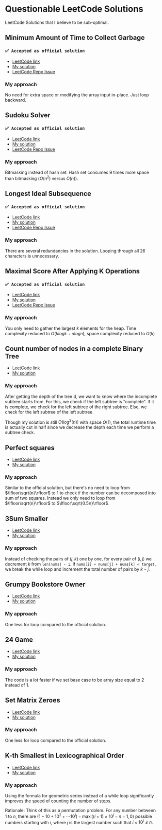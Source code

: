 # Questionable LeetCode Solutions
LeetCode Solutions that I believe to be sub-optimal.

## Minimum Amount of Time to Collect Garbage
### `✅ Accepted as official solution`
- [LeetCode link](https://leetcode.com/problems/minimum-amount-of-time-to-collect-garbage/)
- [My solution](https://github.com/mingfengwan/questionable-leetcode-solutions/blob/main/minimum-amount-of-time-to-collect-garbage.py)
- [LeetCode Repo Issue](https://github.com/LeetCode-Feedback/LeetCode-Feedback/issues/18275)

### My approach
No need for extra space or modifying the array input in-place. Just loop backward.

## Sudoku Solver
### `✅ Accepted as official solution`
- [LeetCode link](https://leetcode.com/problems/sudoku-solver/)
- [My solution](https://github.com/mingfengwan/questionable-leetcode-solutions/blob/main/sudoku-solver.py)
- [LeetCode Repo Issue](https://github.com/LeetCode-Feedback/LeetCode-Feedback/issues/21793)

### My approach
Bitmasking instead of hash set. Hash set consumes 9 times more space than bitmasking ($O(n^2)$ versus $O(n)$).

## Longest Ideal Subsequence
### `✅ Accepted as official solution`
- [LeetCode link](https://leetcode.com/problems/longest-ideal-subsequence/)
- [My solution](https://github.com/mingfengwan/questionable-leetcode-solutions/blob/main/longest-ideal-subsequence.py)
- [LeetCode Repo Issue](https://github.com/LeetCode-Feedback/LeetCode-Feedback/issues/21962)

### My approach
There are several redundancies in the solution. Looping through all 26 characters is unnecessary.

## Maximal Score After Applying K Operations
### `✅ Accepted as official solution`
- [LeetCode link](https://leetcode.com/problems/maximal-score-after-applying-k-operations/)
- [My solution](https://github.com/mingfengwan/questionable-leetcode-solutions/blob/main/maximal-score-after-applying-k-operations.py)
- [LeetCode Repo Issue](https://github.com/LeetCode-Feedback/LeetCode-Feedback/issues/24776)

### My approach
You only need to gather the largest $k$ elements for the heap. Time complexity reduced to $O(klogk + nlogn)$, space complexity reduced to $O(k)$

## Count number of nodes in a complete Binary Tree
- [LeetCode link](https://leetcode.com/problems/count-complete-tree-nodes/)
- [My solution](https://github.com/mingfengwan/questionable-leetcode-solutions/blob/main/count-complete-tree-nodes.py)

### My approach
After getting the depth of the tree d, we want to know where the incomplete subtree starts from. For this, we check if the left subtree is "complete". If it is complete, we check for the left subtree of the right subtree. Else, we check for the left subtree of the left subtree.

Though my solution is still $O(log^2(n))$ with space $O(1)$, the total runtime time is actually cut in half since we decrease the depth each time we perform a subtree check.

## Perfect squares
- [LeetCode link](https://leetcode.com/problems/perfect-squares/)
- [My solution](https://github.com/mingfengwan/questionable-leetcode-solutions/blob/main/perfect-squares.py)

### My approach
Similar to the official solution, but there's no need to loop from $\lfloor\sqrt{n}\rfloor$ to $1$ to check if the number can be decomposed into sum of two squares. Instead we only need to loop from $\lfloor\sqrt{n}\rfloor$ to $\lfloor\sqrt{0.5n}\rfloor$.

## 3Sum Smaller
- [LeetCode link](https://leetcode.com/problems/3sum-smaller/)
- [My solution](https://github.com/mingfengwan/questionable-leetcode-solutions/blob/main/3sum-smaller.py)

### My approach
Instead of checking the pairs of $(j,k)$ one by one, for every pair of $(i,j)$ we decrement $k$ from `len(nums) - 1`. If `nums[i] + nums[j] + nums[k] < target`, we break the while loop and increment the total number of pairs by $k-j$.

## Grumpy Bookstore Owner
- [LeetCode link](https://leetcode.com/problems/grumpy-bookstore-owner/)
- [My solution](https://github.com/mingfengwan/questionable-leetcode-solutions/blob/main/grumpy-bookstore-owner.py)

### My approach
One less for loop compared to the official solution.

## 24 Game
- [LeetCode link](https://leetcode.com/problems/24-game/)
- [My solution](https://github.com/mingfengwan/questionable-leetcode-solutions/blob/main/24-game.py)

### My approach
The code is a lot faster if we set base case to be array size equal to $2$ instead of $1$.

## Set Matrix Zeroes
- [LeetCode link](https://leetcode.com/problems/set-matrix-zeroes/)
- [My solution](https://github.com/mingfengwan/questionable-leetcode-solutions/blob/main/set-matrix-zeroes.py)

### My approach
One less for loop compared to the official solution.

## K-th Smallest in Lexicographical Order
- [LeetCode link](https://leetcode.com/problems/k-th-smallest-in-lexicographical-order/)
- [My solution](https://github.com/mingfengwan/questionable-leetcode-solutions/blob/main/k-th-smallest-in-lexicographical-order.py)

### My approach
Using the formula for geometric series instead of a while loop significantly improves the speed of counting the number of steps.

Rationale: Think of this as a permutation problem. For any number between $1$ to $n$, there are $(1 + 10 + 10^2 + \dotsm 10^j) - \max((i + 1) \times 10^j - n - 1 , 0)$ possible numbers starting with $i$, where $j$ is the largest number such that $i\times10^j \leq n$.
